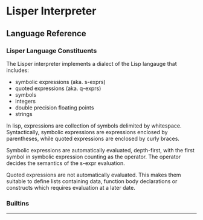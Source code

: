 
# Lisper Interpreter

## Language Reference

### Lisper Language Constituents

The Lisper interpreter implements a dialect of the Lisp langauge that includes:

- symbolic expressions (aka. s-exprs)
- quoted expressions (aka. q-exprs)
- symbols
- integers
- double precision floating points
- strings

In lisp, expressions are collection of symbols delimited by whitespace.
Syntactically, symbolic expressions are expressions enclosed by parentheses, while quoted expressions are enclosed by curly braces. 

Symbolic expressions are automatically evaluated, depth-first, with the first symbol in symbolic expression counting as the operator. The operator decides the semantics of the s-expr evaluation.

Quoted expressions are not automatically evaluated. This makes them suitable to define lists containing data, function body declarations or constructs which requires evaluation at a later date.

### Builtins
****

